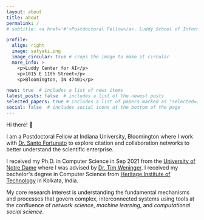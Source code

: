```yaml
---
layout: about
title: about
permalink: /
# subtitle: <a href='#'>Postdoctoral Fellow</a>. Luddy School of Informatics, Indiana University, Bloomington

profile:
  align: right
  image: satyaki.png
  image_circular: true # crops the image to make it circular
  more_info: >
    <p>Luddy Center for AI</p>
    <p>1015 E 11th Street</p>
    <p>Bloomington, IN 47401</p>

news: true  # includes a list of news items
latest_posts: false  # includes a list of the newest posts
selected_papers: true # includes a list of papers marked as "selected={true}"
social: false  # includes social icons at the bottom of the page
---
```


Hi there! 👋

I am a Postdoctoral Fellow at Indiana University, Bloomington where I work with [Dr. Santo Fortunato](https://www.santofortunato.net) to explore citation and collaboration networks to better understand the scientific enterprise.

I received my Ph.D. in Computer Science in Sep 2021 from the [University of Notre Dame](https://nd.edu) where I was advised by [Dr. Tim Weninger](https://timweninger.com). I received my bachelor's degree in Computer Science from [Heritage Institute of Technology](https://heritageit.edu/) in Kolkata, India.

My core research interest is understanding the fundamental mechanisms and processes that govern complex, interconnected systems using tools at the confluence of *network science*, *machine learning*, and *computational social science*. 

<!-- test test 
Write your biography here. Tell the world about yourself. Link to your favorite [subreddit](http://reddit.com). You can put a picture in, too. The code is already in, just name your picture `prof_pic.jpg` and put it in the `img/` folder.

Put your address / P.O. box / other info right below your picture. You can also disable any of these elements by editing `profile` property of the YAML header of your `_pages/about.md`. Edit `_bibliography/papers.bib` and Jekyll will render your [publications page](/al-folio/publications/) automatically.

Link to your social media connections, too. This theme is set up to use [Font Awesome icons](http://fortawesome.github.io/Font-Awesome/) and [Academicons](https://jpswalsh.github.io/academicons/), like the ones below. Add your Facebook, Twitter, LinkedIn, Google Scholar, or just disable all of them. -->